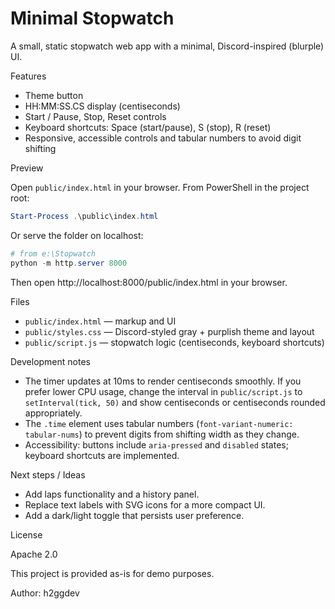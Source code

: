 # Minimal Stopwatch

A small, static stopwatch web app with a minimal, Discord-inspired (blurple) UI.

Features
- Theme button
- HH:MM:SS.CS display (centiseconds)
- Start / Pause, Stop, Reset controls
- Keyboard shortcuts: Space (start/pause), S (stop), R (reset)
- Responsive, accessible controls and tabular numbers to avoid digit shifting

Preview

Open `public/index.html` in your browser. From PowerShell in the project root:

```powershell
Start-Process .\public\index.html
```

Or serve the folder on localhost:

```powershell
# from e:\Stopwatch
python -m http.server 8000
```

Then open http://localhost:8000/public/index.html in your browser.

Files
- `public/index.html` — markup and UI
- `public/styles.css` — Discord-styled gray + purplish theme and layout
- `public/script.js` — stopwatch logic (centiseconds, keyboard shortcuts)

Development notes
- The timer updates at 10ms to render centiseconds smoothly. If you prefer lower CPU usage, change the interval in `public/script.js` to `setInterval(tick, 50)` and show centiseconds or centiseconds rounded appropriately.
- The `.time` element uses tabular numbers (`font-variant-numeric: tabular-nums`) to prevent digits from shifting width as they change.
- Accessibility: buttons include `aria-pressed` and `disabled` states; keyboard shortcuts are implemented.

Next steps / Ideas
- Add laps functionality and a history panel.
- Replace text labels with SVG icons for a more compact UI.
- Add a dark/light toggle that persists user preference.

License

Apache 2.0

This project is provided as-is for demo purposes.

Author: 
 h2ggdev